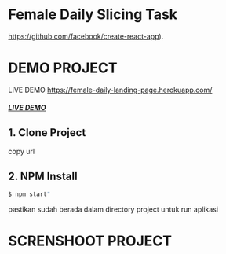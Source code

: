 # Female Daily Slicing Task

https://github.com/facebook/create-react-app).

# DEMO PROJECT

LIVE DEMO https://female-daily-landing-page.herokuapp.com/

<a href="https://female-daily-landing-page.herokuapp.com/"><h5>LIVE DEMO</h5></a>

## 1. Clone Project

copy url 

## 2. NPM Install

```bash
$ npm start"
```
pastikan sudah berada dalam directory project untuk run aplikasi

# SCRENSHOOT PROJECT

<img src="src/assets/img/female-landing.png" alt="">



